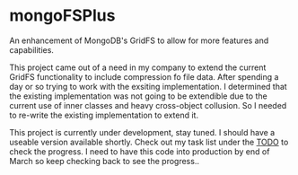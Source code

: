 mongoFSPlus
===========

An enhancement of MongoDB's GridFS to allow for more features and capabilities.

This project came out of a need in my company to extend the current GridFS
functionality to include compression fo file data. After spending a day or so 
trying to work with the exsiting implementation. I determined that the existing 
implementation was not going to be extendible due to the current use of inner 
classes and heavy cross-object collusion. So I needed  to re-write the existing 
implementation to extend it.

This project is currently under development, stay tuned. I should have a useable
version available shortly. Check out my task list under the [TODO](TODO.md) to 
check the progress. I need to have this code into production by end of March so 
keep checking back to see the progress..

